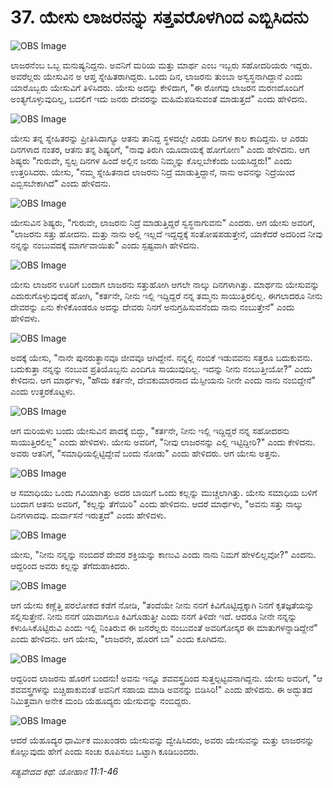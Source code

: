 # 37. ಯೇಸು ಲಾಜರನನ್ನು ಸತ್ತವರೊಳಗಿಂದ ಎಬ್ಬಿಸಿದನು

![OBS Image](https://cdn.door43.org/obs/jpg/360px/obs-en-37-01.jpg)

ಲಾಜರನೆಂಬ ಒಬ್ಬ ಮನುಷ್ಯನಿದ್ದನು. ಅವನಿಗೆ ಮರಿಯ ಮತ್ತು ಮಾರ್ಥ ಎಂಬ ಇಬ್ಬರು ಸಹೋದರಿಯರು ಇದ್ದರು. ಅವರೆಲ್ಲರು ಯೇಸುವಿನ ಅ ಆಪ್ತ ಸ್ನೇಹಿತರಾಗಿದ್ದರು. ಒಂದು ದಿನ, ಲಾಜರನು ತುಂಬಾ ಅಸ್ವಸ್ಥನಾಗಿದ್ದಾನೆ ಎಂದು ಯಾರೊಬ್ಬರು ಯೇಸುವಿಗೆ ತಿಳಿಸಿದರು. ಯೇಸು ಅದನ್ನು ಕೇಳಿದಾಗ, "ಈ ರೋಗವು ಲಾಜರನ ಮರಣದೊಂದಿಗೆ ಅಂತ್ಯಗೊಳ್ಳುವುದಿಲ್ಲ, ಬದಲಿಗೆ ಇದು ಜನರು ದೇವರನ್ನು ಮಹಿಮೆಪಡಿಸುವಂತೆ ಮಾಡುತ್ತದೆ" ಎಂದು ಹೇಳಿದನು.

![OBS Image](https://cdn.door43.org/obs/jpg/360px/obs-en-37-02.jpg)

ಯೇಸು ತನ್ನ ಸ್ನೇಹಿತರನ್ನು ಪ್ರೀತಿಸಿದಾಗ್ಯೂ  ಆತನು ತಾನಿದ್ದ ಸ್ಥಳದಲ್ಲೇ ಎರಡು ದಿನಗಳ ಕಾಲ ಕಾದಿದ್ದನು. ಆ ಎರಡು ದಿನಗಳಾದ ನಂತರ, ಆತನು ತನ್ನ ಶಿಷ್ಯರಿಗೆ, "ನಾವು ತಿರುಗಿ ಯೂದಾಯಕ್ಕೆ ಹೋಗೋಣ" ಎಂದು ಹೇಳಿದನು. ಆಗ ಶಿಷ್ಯರು "ಗುರುವೇ, ಸ್ವಲ್ಪ ದಿನಗಳ ಹಿಂದೆ ಅಲ್ಲಿನ ಜನರು ನಿಮ್ಮನ್ನು ಕೊಲ್ಲಬೇಕೆಂದು ಬಯಸಿದ್ದರು!" ಎಂದು ಉತ್ತರಿಸಿದರು. ಯೇಸು, "ನಮ್ಮ ಸ್ನೇಹಿತನಾದ ಲಾಜರನು ನಿದ್ರೆ ಮಾಡುತ್ತಿದ್ದಾನೆ, ನಾನು ಅವನನ್ನು ನಿದ್ರೆಯಿಂದ ಎಬ್ಬಿಸಬೇಕಾಗಿದೆ" ಎಂದು ಹೇಳಿದನು.

![OBS Image](https://cdn.door43.org/obs/jpg/360px/obs-en-37-03.jpg)

ಯೇಸುವಿನ ಶಿಷ್ಯರು, "ಗುರುವೇ, ಲಾಜರನು ನಿದ್ರೆ ಮಾಡುತ್ತಿದ್ದರೆ ಸ್ವಸ್ಥನಾಗುವನು" ಎಂದರು. ಆಗ ಯೇಸು ಅವರಿಗೆ, "ಲಾಜರನು ಸತ್ತು ಹೋದನು. ಮತ್ತು ನಾನು ಅಲ್ಲಿ ಇಲ್ಲದೆ ಇದ್ದದ್ದಕ್ಕೆ ಸಂತೋಷಪಡುತ್ತೇನೆ, ಯಾಕೆದರೆ ಅದರಿಂದ ನೀವು ನನ್ನನ್ನು ನಂಬುವದಕ್ಕೆ ಮಾರ್ಗವಾಯಿತು" ಎಂದು ಸ್ಪಷ್ಟವಾಗಿ ಹೇಳಿದನು.

![OBS Image](https://cdn.door43.org/obs/jpg/360px/obs-en-37-04.jpg)

ಯೇಸು ಲಾಜರನ ಊರಿಗೆ ಬಂದಾಗ ಲಾಜರನು ಸತ್ತುಹೋಗಿ ಆಗಲೇ ನಾಲ್ಕು ದಿನಗಳಾಗಿತ್ತು. ಮಾರ್ಥನು ಯೇಸುವನ್ನು ಎದುರುಗೊಳ್ಳುವುದಕ್ಕೆ ಹೋಗಿ, "ಕರ್ತನೇ, ನೀನು ಇಲ್ಲಿ ಇದ್ದಿದ್ದರೆ ನನ್ನ ತಮ್ಮನು ಸಾಯುತ್ತಿರಲಿಲ್ಲ.  ಈಗಲಾದರೂ ನೀನು ದೇವರನ್ನು ಏನು ಕೇಳಿಕೊಂಡರೂ ಅದನ್ನು ದೇವರು ನಿನಗೆ ಅನುಗ್ರಹಿಸುವನೆಂದು ನಾನು ನಂಬುತ್ತೇನೆ" ಎಂದು ಹೇಳಿದಳು.

![OBS Image](https://cdn.door43.org/obs/jpg/360px/obs-en-37-05.jpg)

ಅದಕ್ಕೆ ಯೇಸು, "ನಾನೇ ಪುನರುತ್ಥಾನವೂ ಜೀವವೂ ಆಗಿದ್ದೇನೆ. ನನ್ನಲ್ಲಿ ನಂಬಿಕೆ ಇಡುವವನು ಸತ್ತರೂ ಬದುಕುವನು.  ಬದುಕುತ್ತಾ ನನ್ನನ್ನು ನಂಬುವ ಪ್ರತಿಯೊಬ್ಬನು ಎಂದಿಗೂ ಸಾಯುವುದಿಲ್ಲ. ಇದನ್ನು ನೀನು ನಂಬುತ್ತೀಯೋ?” ಎಂದು ಕೇಳಿದನು. ಆಗ ಮಾರ್ಥಳು, "ಹೌದು ಕರ್ತನೇ, ದೇವಕುಮಾರನಾದ ಮೆಸ್ಸೀಯನು ನೀನೇ ಎಂದು ನಾನು ನಂಬಿದ್ದೇನೆ" ಎಂದು ಉತ್ತರಕೊಟ್ಟಳು.

![OBS Image](https://cdn.door43.org/obs/jpg/360px/obs-en-37-06.jpg)

ಆಗ ಮರಿಯಳು ಬಂದು ಯೇಸುವಿನ ಪಾದಕ್ಕೆ ಬಿದ್ದು, "ಕರ್ತನೇ, ನೀನು ಇಲ್ಲಿ ಇದ್ದಿದ್ದರೆ ನನ್ನ ಸಹೋದರನು ಸಾಯುತ್ತಿರಲಿಲ್ಲ" ಎಂದು ಹೇಳಿದಳು. ಯೇಸು ಅವರಿಗೆ, "ನೀವು ಲಾಜರನನ್ನು ಎಲ್ಲಿ ಇಟ್ಟಿದ್ದೀರಿ?" ಎಂದು ಕೇಳಿದನು. ಅವರು ಆತನಿಗೆ, "ಸಮಾಧಿಯಲ್ಲಿಟ್ಟಿದ್ದೇವೆ ಬಂದು ನೋಡು" ಎಂದು ಹೇಳಿದರು. ಆಗ ಯೇಸು ಅತ್ತನು. 

![OBS Image](https://cdn.door43.org/obs/jpg/360px/obs-en-37-07.jpg)

ಆ ಸಮಾಧಿಯು ಒಂದು ಗವಿಯಾಗಿತ್ತು ಅದರ ಬಾಯಿಗೆ ಒಂದು ಕಲ್ಲನ್ನು ಮುಚ್ಚಲಾಗಿತ್ತು. ಯೇಸು ಸಮಾಧಿಯ ಬಳಿಗೆ ಬಂದಾಗ ಆತನು ಅವರಿಗೆ, "ಕಲ್ಲನ್ನು ತೆಗೆಯಿರಿ" ಎಂದು ಹೇಳಿದನು. ಆದರೆ ಮಾರ್ಥಳು, "ಅವನು ಸತ್ತು ನಾಲ್ಕು ದಿನಗಳಾದವು. ದುರ್ವಾಸನೆ ಇರುತ್ತದೆ" ಎಂದು ಹೇಳಿದಳು.

![OBS Image](https://cdn.door43.org/obs/jpg/360px/obs-en-37-08.jpg)

ಯೇಸು, "ನೀನು ನನ್ನನ್ನು ನಂಬಿದರೆ   ದೇವರ ಶಕ್ತಿಯನ್ನು ಕಾಣುವಿ ಎಂದು ನಾನು ನಿಮಗೆ ಹೇಳಲಿಲ್ಲವೋ?" ಎಂದನು. ಆದ್ದರಿಂದ ಅವರು ಕಲ್ಲನ್ನು ತೆಗೆದುಹಾಕಿದರು. 

![OBS Image](https://cdn.door43.org/obs/jpg/360px/obs-en-37-09.jpg)

ಆಗ ಯೇಸು ಕಣ್ಣೆತ್ತಿ ಪರಲೋಕದ ಕಡೆಗೆ ನೋಡಿ, "ತಂದೆಯೇ ನೀನು ನನಗೆ ಕಿವಿಗೊಟ್ಟಿದ್ದಕ್ಕಾಗಿ ನಿನಗೆ ಕೃತಜ್ಞತೆಯನ್ನು ಸಲ್ಲಿಸುತ್ತೇನೆ. ನೀನು ನನಗೆ ಯಾವಾಗಲೂ ಕಿವಿಗೊಡುತ್ತೀ ಎಂದು ನನಗೆ ತಿಳಿದೇ ಇದೆ. ಆದರೂ ನೀನೇ ನನ್ನನ್ನು ಕಳುಹಿಸಿಕೊಟ್ಟಿರುವಿ ಎಂದು ಇಲ್ಲಿ ನಿಂತಿರುವ ಈ ಜನರೆಲ್ಲರು ನಂಬುವಂತೆ ಅವರಿಗೋಸ್ಕರ ಈ ಮಾತುಗಳನ್ನಾಡಿದ್ದೇನೆ" ಎಂದು ಹೇಳಿದನು. ಆಗ ಯೇಸು, "ಲಾಜರನೇ, ಹೊರಗೆ ಬಾ" ಎಂದು ಕೂಗಿದನು. 

![OBS Image](https://cdn.door43.org/obs/jpg/360px/obs-en-37-10.jpg)

ಆದ್ದರಿಂದ ಲಾಜರನು ಹೊರಗೆ ಬಂದನು! ಅವನು ಇನ್ನೂ ಶವವಸ್ತ್ರದಿಂದ ಸುತ್ತಲ್ಪಟ್ಟವನಾಗಿದ್ದನು. ಯೇಸು ಅವರಿಗೆ, "ಆ ಶವವಸ್ತ್ರಗಳನ್ನು ಬಿಚ್ಚಿಹಾಕುವಂತೆ ಅವನಿಗೆ ಸಹಾಯ ಮಾಡಿ ಅವನನ್ನು ಬಿಡಿಸಿರಿ!" ಎಂದು ಹೇಳಿದನು. ಈ ಅದ್ಭುತದ ನಿಮಿತ್ತವಾಗಿ ಅನೇಕ ಮಂದಿ ಯೆಹೂದ್ಯರು ಯೇಸುವನ್ನು ನಂಬಿದ್ದರು.

![OBS Image](https://cdn.door43.org/obs/jpg/360px/obs-en-37-11.jpg)

ಆದರೆ ಯೆಹೂದ್ಯರ ಧಾರ್ಮಿಕ ಮುಖಂಡರು ಯೇಸುವನ್ನು ದ್ವೇಷಿಸಿದರು, ಅವರು ಯೇಸುವನ್ನು ಮತ್ತು ಲಾಜರನನ್ನು ಕೊಲ್ಲುವುದು ಹೇಗೆ ಎಂದು ಸಂಚು ರೂಪಿಸಲು  ಒಟ್ಟಾಗಿ ಕೂಡಿಬಂದರು.

_ಸತ್ಯವೇದದ ಕಥೆ: ಯೋಹಾನ 11:1-46_

